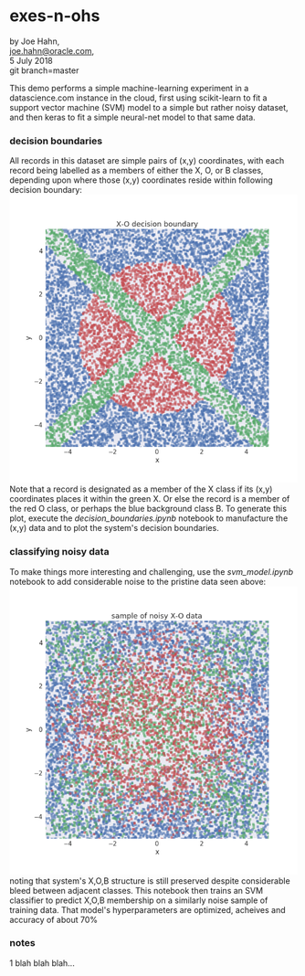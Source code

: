 # exes-n-ohs

by Joe Hahn,<br />
joe.hahn@oracle.com,<br />
5 July 2018<br />
git branch=master

This demo performs a simple machine-learning experiment in a datascience.com instance 
in the cloud, first using scikit-learn to fit a support vector machine (SVM) model
to a simple but rather noisy dataset, and then keras to fit a simple neural-net model
to that same data.

### decision boundaries

All records in this dataset are simple pairs of (x,y) coordinates, with each record
being labelled as a members of either the X, O, or B classes, depending
upon where those (x,y) coordinates reside within following decision boundary:<br />
![](figs/decision_boundary.png)<br />
Note that a record is designated as a member of the X class if its (x,y) coordinates
places it within the green X. Or else the record is a member of the
red O class, or perhaps the blue background class B. To generate this plot, execute the 
_decision_boundaries.ipynb_ notebook to manufacture the (x,y) data and to 
plot the system's decision boundaries.

### classifying noisy data

To make things more interesting and challenging, use the _svm_model.ipynb_ notebook
to add considerable noise to the pristine data seen above:<br />
![](figs/training_data.png)<br />
noting that system's X,O,B structure is still preserved despite considerable
bleed between adjacent classes. This notebook then trains an SVM classifier to predict
X,O,B membership on a similarly noise sample of training data. That model's
hyperparameters are optimized,  acheives
and accuracy of about 70%

### notes

1 blah blah blah...


